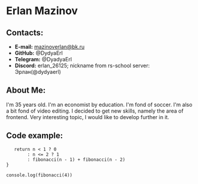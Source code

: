 # Erlan Mazinov
## Contacts:
*  **E-mail:** mazinoverlan@bk.ru
* **GitHub:** @DydyaErl
* **Telegram:** @DyadyaErl
* **Discord:** erlan_26125;  nickname from rs-school server: Эрлан(@dydyaerl)
## About Me: 
I'm 35 years old. I'm an economist by education. I'm fond of soccer. I'm also a bit fond of video editing.
I decided to get new skills, namely the area of frontend. Very interesting topic, I would like to develop further in it.
## Code example:
``` function fibonacci(n) {
   return n < 1 ? 0
        : n <= 2 ? 1
        : fibonacci(n - 1) + fibonacci(n - 2)
}

console.log(fibonacci(4))
```